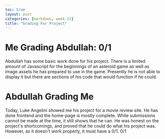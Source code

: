 ```yaml
---
toc: true
layout: post
categories: [markdown, week-22]
title: "Grading For Project"
---
```


# Me Grading Abdullah: 0/1
Abdullah has some basic work done for his project. There is a limited amount of Javascript for the beginnings of an asteroid game as well as image assets he has prepared to use in the game. Presently he is not able to display it but there are sections of his code that would function if he could.

# Abdullah Grading Me
Today, Luke Angelini showed me his project for a movie review site. He has done frontend and the home-page is mostly complete. While submissions cannot be made at the time, it still shows that he can.
He was honest on the project's shortcomings, and proved that he could do what his project was.
However, as it doesn't work properly, it must have a 0/1.
0/1